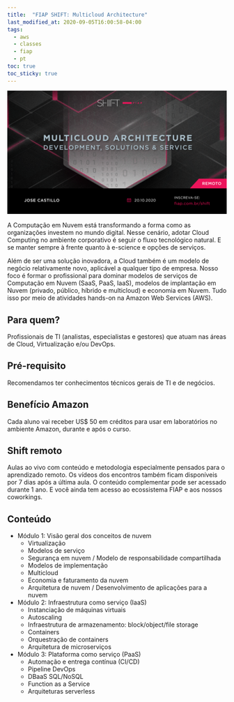 ```yaml
---
title:  "FIAP SHIFT: Multicloud Architecture"
last_modified_at: 2020-09-05T16:00:58-04:00
tags:
  - aws
  - classes
  - fiap
  - pt
toc: true
toc_sticky: true
---
```


[![](/assets/images/posts/2020-09-05-shift-multicloud.png)](https://www.fiap.com.br/shift/curso/tecnologia/multicloud-architecture-development-solutions-service-online)

A Computação em Nuvem está transformando a forma como as organizações investem no mundo digital. Nesse cenário, adotar Cloud Computing no ambiente corporativo é seguir o fluxo tecnológico natural. E se manter sempre à frente quanto à e-science e opções de serviços.

Além de ser uma solução inovadora, a Cloud também é um modelo de negócio relativamente novo, aplicável a qualquer tipo de empresa. Nosso foco é formar o profissional para dominar modelos de serviços de Computação em Nuvem (SaaS, PaaS, IaaS), modelos de implantação em Nuvem (privado, público, híbrido e multicloud) e economia em Nuvem. Tudo isso por meio de atividades hands-on na Amazon Web Services (AWS).

## Para quem?
Profissionais de TI (analistas, especialistas e gestores) que atuam nas áreas de Cloud, Virtualização e/ou DevOps.

## Pré-requisito
Recomendamos ter conhecimentos técnicos gerais de TI e de negócios.

## Benefício Amazon

Cada aluno vai receber US$ 50 em créditos para usar em laboratórios no ambiente Amazon, durante e após o curso.

## Shift remoto
Aulas ao vivo com conteúdo e metodologia especialmente pensados para o aprendizado remoto. Os vídeos dos encontros também ficam disponíveis por 7 dias após a última aula. O conteúdo complementar pode ser acessado durante 1 ano. E você ainda tem acesso ao ecossistema FIAP e aos nossos coworkings.

## Conteúdo

 - Módulo 1: Visão geral dos conceitos de nuvem
    * Virtualização
    * Modelos de serviço
    * Segurança em nuvem / Modelo de responsabilidade compartilhada
    * Modelos de implementação
    * Multicloud
    * Economia e faturamento da nuvem
    * Arquitetura de nuvem / Desenvolvimento de aplicações para a nuvem
 - Módulo 2: Infraestrutura como serviço  (IaaS)
    * Instanciação de máquinas virtuais
    * Autoscaling
    * Infraestrutura de armazenamento: block/object/file storage
    * Containers
    * Orquestração de containers
    * Arquitetura de microserviços
 - Módulo 3: Plataforma como serviço (PaaS)
    * Automação e entrega contínua (CI/CD)
    * Pipeline DevOps
    * DBaaS SQL/NoSQL
    * Function as a Service
    * Arquiteturas serverless